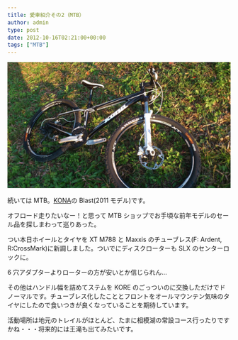 ```yaml
---
title: 愛車紹介その2（MTB）
author: admin
type: post
date: 2012-10-16T02:21:00+00:00
tags: ["MTB"]
---
```


![image](./DSC_1046.jpg)

続いては MTB。[KONA](http://www.konaworld.jp/)の Blast(2011 モデル)です。

オフロード走りたいなー！と思って MTB ショップでお手頃な前年モデルのセール品を探しまわって巡りあった。

つい本日ホイールとタイヤを XT M788 と Maxxis のチューブレス(F: Ardent, R:CrossMark)に新調しました。ついでにディスクローターも SLX のセンターロックに。

6 穴アダプターよりローターの方が安いとか信じられん…

その他はハンドル幅を詰めてステムを KORE のごっついのに交換しただけでドノーマルです。チューブレス化したこととフロントをオールマウンテン気味のタイヤにしたので食いつきが良くなっていることを期待しています。

活動場所は地元のトレイルがほとんど、たまに相模湖の常設コース行ったりですかね・・・将来的には王滝も出てみたいです。
